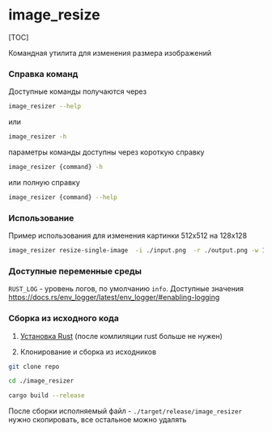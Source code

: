 # image_resize

[TOC]

Командная утилита для изменения размера изображений

### Справка команд

Доступные команды получаются через

```bash
image_resizer --help 
```

или

```bash
image_resizer -h
```

параметры команды доступны через короткую справку

```bash
image_resizer {command} -h
```

или полную справку

```bash
image_resizer {command} --help
```

### Использование

Пример использования для изменения картинки 512x512 на 128x128

```bash
image_resizer resize-single-image  -i ./input.png  -r ./output.png -w 128 -H 128
```

### Доступные переменные среды

`RUST_LOG` - уровень логов, по умолчанию `info`. Доступные
значения  https://docs.rs/env_logger/latest/env_logger/#enabling-logging

### Сборка из исходного кода

1) [Установка Rust](https://www.rust-lang.org/tools/install) (после комлиляции rust больше не нужен)

2) Клонирование и сборка из исходников

```bash
git clone repo

cd ./image_resizer
```

```bash
cargo build --release
```

После сборки исполняемый файл - `./target/release/image_resizer` нужно скопировать, все остальное можно удалять